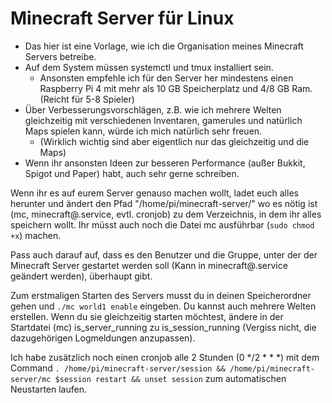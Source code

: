 # Minecraft Server für Linux
 - Das hier ist eine Vorlage, wie ich die Organisation meines Minecraft Servers betreibe. 
 - Auf dem System müssen systemctl und tmux installiert sein. 
   - Ansonsten empfehle ich für den Server her mindestens einen Raspberry Pi 4 mit mehr als 10 GB Speicherplatz und 4/8 GB Ram. (Reicht für 5-8 Spieler)
 - Über Verbesserungsvorschlägen, z.B. wie ich mehrere Welten gleichzeitig mit verschiedenen Inventaren, gamerules und natürlich Maps spielen kann, würde ich mich natürlich sehr freuen. 
   - (Wirklich wichtig sind aber eigentlich nur das gleichzeitig und die Maps)
 - Wenn ihr ansonsten Ideen zur besseren Performance (außer Bukkit, Spigot und Paper) habt, auch sehr gerne schreiben. 

Wenn ihr es auf eurem Server genauso machen wollt, ladet euch alles herunter und ändert den Pfad "/home/pi/minecraft-server/" wo es nötig ist (mc, minecraft@.service, evtl. cronjob) zu dem Verzeichnis, in dem ihr alles speichern wollt. Ihr müsst auch noch die Datei mc ausführbar (```sudo chmod +x```) machen. 

Pass auch darauf auf, dass es den Benutzer und die Gruppe, unter der der Minecraft Server gestartet werden soll (Kann in minecraft@.service geändert werden), überhaupt gibt.

Zum erstmaligen Starten des Servers musst du in deinen Speicherordner gehen und ``` ./mc world1 enable ``` eingeben. Du kannst auch mehrere Welten erstellen. Wenn du sie gleichzeitig starten möchtest, ändere in der Startdatei (mc) is_server_running zu is_session_running (Vergiss nicht, die dazugehörigen Logmeldungen anzupassen). 

Ich habe zusätzlich noch einen cronjob alle 2 Stunden (0 &midast;/2 &midast; &midast; &midast;) mit dem Command ``` . /home/pi/minecraft-server/session && /home/pi/minecraft-server/mc $session restart && unset session ``` zum automatischen Neustarten laufen. 
